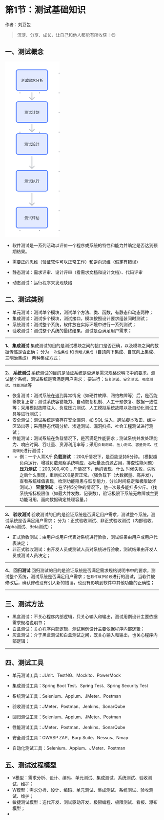 # 第1节：测试基础知识

作者：刘豆包


>沉淀、分享、成长，让自己和他人都能有所收获！:heart_eyes:

## 一、测试概念
![测试过程](../../assets/img/1测试流程.png)
- 软件测试是一系列活动以评价一个程序或系统的特性和能力并确定是否达到预期结果。

- 需要正向思维（验证软件可以正常工作）和逆向思维（假定有错误）

- 静态测试：需求评审、设计评审（看需求文档和设计文档）、代码评审

- 动态测试：运行程序来发现缺陷
## 二、测试类别
- 单元测试：测试单个模块，测试单个方法、类、函数，有静态和动态两种；
- 集成测试：测试多个模块，测试接口，模块按照设计要求组装同时测试；
- 系统测试：测试整个系统，软件放在实际环境中进行一系列测试；
- 验收测试：测试整个系统的最终结果，测试是否满足用户需求；
***
**1、 集成测试**
集成测试的目的是测试模块之间的接口是否正确，以及模块之间的数据传递是否正确；
分为 `一次性集成` 和 `渐增式集成`（自顶向下集成、自底向上集成、三明治集成） 两种集成方式；
***
**2、 系统测试**
系统测试的目的是验证系统是否满足需求规格说明书中的要求，测试整个系统，测试系统是否满足用户需求；
要进行：`恢复测试`、`安全测试`、`强度测试`、`性能测试`等
- 恢复测试：测试系统在遇到异常情况（如硬件故障、网络故障等）后，是否能够恢复正常；测试系统容错能力、自动恢复机制、人工干预恢复、数据一致性等；采用模拟故障注入、负载压力测试、人工模拟系统故障以及自动化测试工具等进行测试；
- 安全测试：测试系统是否存在安全漏洞，如 SQL 注入、跨站脚本攻击、缓冲区溢出等；采用静态代码分析、渗透测试、漏洞扫描、社会工程测试进行测试；
- 性能测试：测试系统在负载情况下，是否满足性能要求；测试系统并发处理能力、响应时间、吞吐量、资源利用率等；采用`负载测试`、`压力测试`、`容量测试`、`性能调优`进行测试；
- - 例：一个人背X斤
  **负载测试** ：200斤情况下，是否能坚持5分钟。（模拟超负荷运行，增减负载观察系统响应、吞吐量及资源占用，排查性能问题）
  **压力测试** ：200,300,400... 斤情况下，他的表现，什么 时候失败，失败之后什么表现，重新扛200是否正常。（强负载下（大数据量、高并发），查看系统峰值表现，检测功能隐患与恢复能力，分长时间稳定和极限破坏测试。）
  **容量测试** ：在坚持5分钟的情况下，他一次最多能扛多少斤。（找系统指标极限值（如最大并发数、记录数），验证极限下系统无故障或主要功能可用，面向数据确定处理容量。）

***
**3、 验收测试**
验收测试的目的是验证系统是否满足用户需求，测试整个系统，测试系统是否满足用户需求；
分为：正式验收测试、非正式验收测试（内部验收、Alpha测试、Beta测试）；
- 正式验收测试：由用户或用户代表对系统进行验收，测试结果由用户或用户代表决定；
- 非正式验收测试：由开发人员或测试人员对系统进行验收，测试结果由开发人员或测试人员决定；

***
**4、 回归测试**
回归测试的目的是验证系统是否满足需求规格说明书中的要求，测试整个系统，测试系统是否满足用户需求；在`软件维护阶段`进行的测试，当软件被修改后，确认修改没有引入新的错误，也没有影响到软件中其他功能的正确性；

***
## 三、测试方法
- 黑盒测试：不关心程序内部逻辑，只关心输入和输出，测试用例设计主要依据需求规格说明书；
- 白盒测试：关心程序内部逻辑，测试用例设计主要依据程序内部逻辑；
- 灰盒测试：介于黑盒测试和白盒测试之间，既关心输入和输出，也关心程序内部逻辑；

***
## 四、测试工具
- 单元测试工具：JUnit、TestNG、Mockito、PowerMock
- 集成测试工具：Spring Boot Test、Spring Test、Spring Security Test

- 系统测试工具：Selenium、Appium、JMeter、Postman
- 验收测试工具：JMeter、Postman、Jenkins、SonarQube
- 回归测试工具：Selenium、Appium、JMeter、Postman
- 性能测试工具：JMeter、Postman、Jenkins、SonarQube
- 安全测试工具：OWASP ZAP、Burp Suite、Nessus、Nmap
- 自动化测试工具：Selenium、Appium、JMeter、Postman


## 五、测试过程模型
- V模型：需求分析、设计、编码、单元测试、集成测试、系统测试、验收测试、维护；
- W模型：需求分析、设计、编码、单元测试、集成测试、系统测试、验收测试、维护；
- 敏捷测试模型：迭代开发、测试驱动开发、极限编程、极限测试、看板、瀑布模型；
- 


